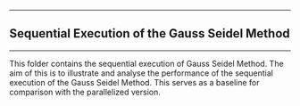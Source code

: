 -----
## Sequential Execution of the Gauss Seidel Method
-----


<p>
This folder contains the sequential execution of Gauss Seidel Method. The aim of this is to illustrate and analyse
the performance of the sequential execution of the Gauss Seidel Method.  This serves as a baseline for comparison with the 
parallelized version.

</p>
